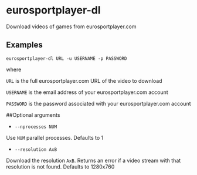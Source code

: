 # eurosportplayer-dl
Download videos of games from eurosportplayer.com

## Examples
`eurosportplayer-dl URL -u USERNAME -p PASSWORD`

where

`URL` is the full eurosportplayer.com URL of the video to download

`USERNAME` is the email address of your eurosportplayer.com account

`PASSWORD` is the password associated with your eurosportplayer.com account

##Optional arguments
- `--nprocesses NUM` 

Use `NUM` parallel processes. Defaults to 1

- `--resolution AxB`

Download the resolution `AxB`. Returns an error if a video stream with that resolution is not found. Defaults to 1280x760
